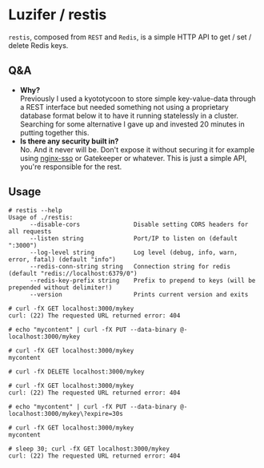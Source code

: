 # Luzifer / restis

`restis`, composed from `REST` and `Redis`, is a simple HTTP API to get / set / delete Redis keys.

## Q&A

- **Why?**  
  Previously I used a kyototycoon to store simple key-value-data through a REST interface but needed something not using a proprietary database format below it to have it running statelessly in a cluster. Searching for some alternative I gave up and invested 20 minutes in putting together this.
- **Is there any security built in?**  
  No. And it never will be. Don't expose it without securing it for example using [nginx-sso](https://github.com/Luzifer/nginx-sso) or Gatekeeper or whatever. This is just a simple API, you're responsible for the rest.

## Usage

```console
# restis --help
Usage of ./restis:
      --disable-cors               Disable setting CORS headers for all requests
      --listen string              Port/IP to listen on (default ":3000")
      --log-level string           Log level (debug, info, warn, error, fatal) (default "info")
      --redis-conn-string string   Connection string for redis (default "redis://localhost:6379/0")
      --redis-key-prefix string    Prefix to prepend to keys (will be prepended without delimiter!)
      --version                    Prints current version and exits
```

```console
# curl -fX GET localhost:3000/mykey
curl: (22) The requested URL returned error: 404

# echo "mycontent" | curl -fX PUT --data-binary @- localhost:3000/mykey

# curl -fX GET localhost:3000/mykey
mycontent

# curl -fX DELETE localhost:3000/mykey

# curl -fX GET localhost:3000/mykey
curl: (22) The requested URL returned error: 404

# echo "mycontent" | curl -fX PUT --data-binary @- localhost:3000/mykey\?expire=30s

# curl -fX GET localhost:3000/mykey
mycontent

# sleep 30; curl -fX GET localhost:3000/mykey
curl: (22) The requested URL returned error: 404
```
